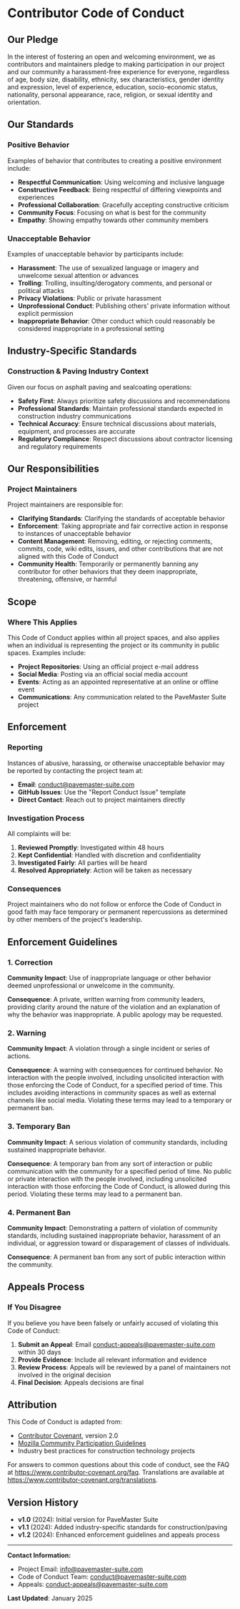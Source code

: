 # Contributor Code of Conduct

## Our Pledge

In the interest of fostering an open and welcoming environment, we as contributors and maintainers pledge to making participation in our project and our community a harassment-free experience for everyone, regardless of age, body size, disability, ethnicity, sex characteristics, gender identity and expression, level of experience, education, socio-economic status, nationality, personal appearance, race, religion, or sexual identity and orientation.

## Our Standards

### Positive Behavior

Examples of behavior that contributes to creating a positive environment include:

- **Respectful Communication**: Using welcoming and inclusive language
- **Constructive Feedback**: Being respectful of differing viewpoints and experiences
- **Professional Collaboration**: Gracefully accepting constructive criticism
- **Community Focus**: Focusing on what is best for the community
- **Empathy**: Showing empathy towards other community members

### Unacceptable Behavior

Examples of unacceptable behavior by participants include:

- **Harassment**: The use of sexualized language or imagery and unwelcome sexual attention or advances
- **Trolling**: Trolling, insulting/derogatory comments, and personal or political attacks
- **Privacy Violations**: Public or private harassment
- **Unprofessional Conduct**: Publishing others' private information without explicit permission
- **Inappropriate Behavior**: Other conduct which could reasonably be considered inappropriate in a professional setting

## Industry-Specific Standards

### Construction & Paving Industry Context

Given our focus on asphalt paving and sealcoating operations:

- **Safety First**: Always prioritize safety discussions and recommendations
- **Professional Standards**: Maintain professional standards expected in construction industry communications
- **Technical Accuracy**: Ensure technical discussions about materials, equipment, and processes are accurate
- **Regulatory Compliance**: Respect discussions about contractor licensing and regulatory requirements

## Our Responsibilities

### Project Maintainers

Project maintainers are responsible for:

- **Clarifying Standards**: Clarifying the standards of acceptable behavior
- **Enforcement**: Taking appropriate and fair corrective action in response to instances of unacceptable behavior
- **Content Management**: Removing, editing, or rejecting comments, commits, code, wiki edits, issues, and other contributions that are not aligned with this Code of Conduct
- **Community Health**: Temporarily or permanently banning any contributor for other behaviors that they deem inappropriate, threatening, offensive, or harmful

## Scope

### Where This Applies

This Code of Conduct applies within all project spaces, and also applies when an individual is representing the project or its community in public spaces. Examples include:

- **Project Repositories**: Using an official project e-mail address
- **Social Media**: Posting via an official social media account
- **Events**: Acting as an appointed representative at an online or offline event
- **Communications**: Any communication related to the PaveMaster Suite project

## Enforcement

### Reporting

Instances of abusive, harassing, or otherwise unacceptable behavior may be reported by contacting the project team at:

- **Email**: conduct@pavemaster-suite.com
- **GitHub Issues**: Use the "Report Conduct Issue" template
- **Direct Contact**: Reach out to project maintainers directly

### Investigation Process

All complaints will be:

1. **Reviewed Promptly**: Investigated within 48 hours
2. **Kept Confidential**: Handled with discretion and confidentiality
3. **Investigated Fairly**: All parties will be heard
4. **Resolved Appropriately**: Action will be taken as necessary

### Consequences

Project maintainers who do not follow or enforce the Code of Conduct in good faith may face temporary or permanent repercussions as determined by other members of the project's leadership.

## Enforcement Guidelines

### 1. Correction

**Community Impact**: Use of inappropriate language or other behavior deemed unprofessional or unwelcome in the community.

**Consequence**: A private, written warning from community leaders, providing clarity around the nature of the violation and an explanation of why the behavior was inappropriate. A public apology may be requested.

### 2. Warning

**Community Impact**: A violation through a single incident or series of actions.

**Consequence**: A warning with consequences for continued behavior. No interaction with the people involved, including unsolicited interaction with those enforcing the Code of Conduct, for a specified period of time. This includes avoiding interactions in community spaces as well as external channels like social media. Violating these terms may lead to a temporary or permanent ban.

### 3. Temporary Ban

**Community Impact**: A serious violation of community standards, including sustained inappropriate behavior.

**Consequence**: A temporary ban from any sort of interaction or public communication with the community for a specified period of time. No public or private interaction with the people involved, including unsolicited interaction with those enforcing the Code of Conduct, is allowed during this period. Violating these terms may lead to a permanent ban.

### 4. Permanent Ban

**Community Impact**: Demonstrating a pattern of violation of community standards, including sustained inappropriate behavior, harassment of an individual, or aggression toward or disparagement of classes of individuals.

**Consequence**: A permanent ban from any sort of public interaction within the community.

## Appeals Process

### If You Disagree

If you believe you have been falsely or unfairly accused of violating this Code of Conduct:

1. **Submit an Appeal**: Email conduct-appeals@pavemaster-suite.com within 30 days
2. **Provide Evidence**: Include all relevant information and evidence
3. **Review Process**: Appeals will be reviewed by a panel of maintainers not involved in the original decision
4. **Final Decision**: Appeals decisions are final

## Attribution

This Code of Conduct is adapted from:

- [Contributor Covenant](https://www.contributor-covenant.org), version 2.0
- [Mozilla Community Participation Guidelines](https://www.mozilla.org/about/governance/policies/participation/)
- Industry best practices for construction technology projects

For answers to common questions about this code of conduct, see the FAQ at https://www.contributor-covenant.org/faq. Translations are available at https://www.contributor-covenant.org/translations.

## Version History

- **v1.0** (2024): Initial version for PaveMaster Suite
- **v1.1** (2024): Added industry-specific standards for construction/paving
- **v1.2** (2024): Enhanced enforcement guidelines and appeals process

---

**Contact Information:**
- Project Email: info@pavemaster-suite.com
- Code of Conduct Team: conduct@pavemaster-suite.com
- Appeals: conduct-appeals@pavemaster-suite.com

**Last Updated**: January 2025